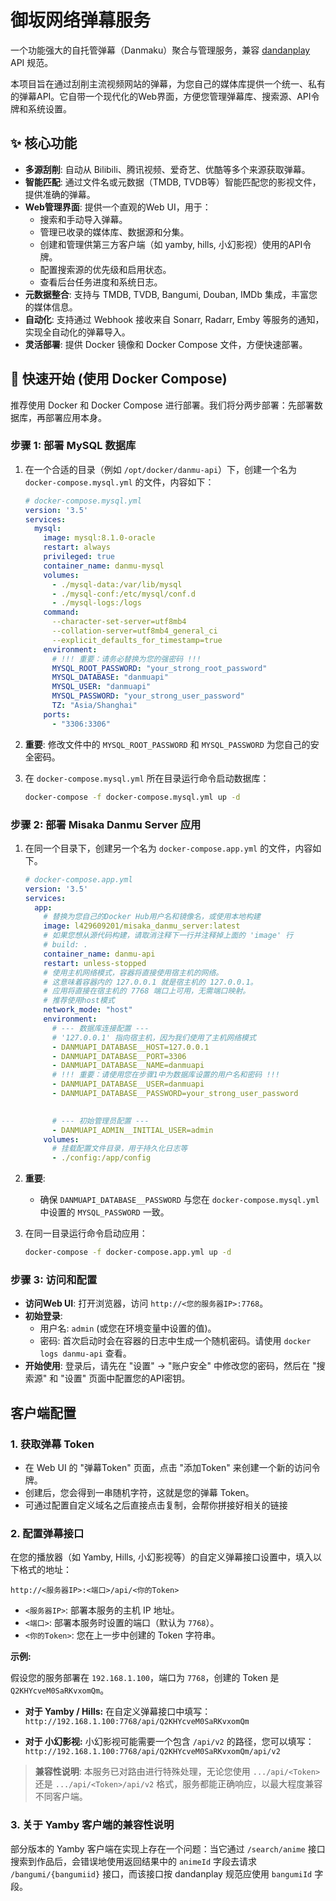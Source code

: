 # 御坂网络弹幕服务
  

一个功能强大的自托管弹幕（Danmaku）聚合与管理服务，兼容 [dandanplay](https://api.dandanplay.net/swagger/index.html) API 规范。

本项目旨在通过刮削主流视频网站的弹幕，为您自己的媒体库提供一个统一、私有的弹幕API。它自带一个现代化的Web界面，方便您管理弹幕库、搜索源、API令牌和系统设置。

## ✨ 核心功能

- **多源刮削**: 自动从 Bilibili、腾讯视频、爱奇艺、优酷等多个来源获取弹幕。
- **智能匹配**: 通过文件名或元数据（TMDB, TVDB等）智能匹配您的影视文件，提供准确的弹幕。
- **Web管理界面**: 提供一个直观的Web UI，用于：
  - 搜索和手动导入弹幕。
  - 管理已收录的媒体库、数据源和分集。
  - 创建和管理供第三方客户端（如 yamby, hills, 小幻影视）使用的API令牌。
  - 配置搜索源的优先级和启用状态。
  - 查看后台任务进度和系统日志。
- **元数据整合**: 支持与 TMDB, TVDB, Bangumi, Douban, IMDb 集成，丰富您的媒体信息。
- **自动化**: 支持通过 Webhook 接收来自 Sonarr, Radarr, Emby 等服务的通知，实现全自动化的弹幕导入。
- **灵活部署**: 提供 Docker 镜像和 Docker Compose 文件，方便快速部署。

## 🚀 快速开始 (使用 Docker Compose)

推荐使用 Docker 和 Docker Compose 进行部署。我们将分两步部署：先部署数据库，再部署应用本身。

### 步骤 1: 部署 MySQL 数据库

1.  在一个合适的目录（例如 `/opt/docker/danmu-api`）下，创建一个名为 `docker-compose.mysql.yml` 的文件，内容如下：

    ```yaml
    # docker-compose.mysql.yml
    version: '3.5'
    services:
      mysql:
        image: mysql:8.1.0-oracle
        restart: always
        privileged: true
        container_name: danmu-mysql
        volumes:
          - ./mysql-data:/var/lib/mysql
          - ./mysql-conf:/etc/mysql/conf.d
          - ./mysql-logs:/logs
        command:
          --character-set-server=utf8mb4
          --collation-server=utf8mb4_general_ci
          --explicit_defaults_for_timestamp=true
        environment:
          # !!! 重要：请务必替换为您的强密码 !!!
          MYSQL_ROOT_PASSWORD: "your_strong_root_password"
          MYSQL_DATABASE: "danmuapi"
          MYSQL_USER: "danmuapi"
          MYSQL_PASSWORD: "your_strong_user_password"
          TZ: "Asia/Shanghai"
        ports:
          - "3306:3306"
    ```

2.  **重要**: 修改文件中的 `MYSQL_ROOT_PASSWORD` 和 `MYSQL_PASSWORD` 为您自己的安全密码。

3.  在 `docker-compose.mysql.yml` 所在目录运行命令启动数据库：
    ```bash
    docker-compose -f docker-compose.mysql.yml up -d
    ```

### 步骤 2: 部署 Misaka Danmu Server 应用

1.  在同一个目录下，创建另一个名为 `docker-compose.app.yml` 的文件，内容如下。

    ```yaml
    # docker-compose.app.yml
    version: '3.5'
    services:
      app:
        # 替换为您自己的Docker Hub用户名和镜像名，或使用本地构建
        image: l429609201/misaka_danmu_server:latest
        # 如果您想从源代码构建，请取消注释下一行并注释掉上面的 'image' 行
        # build: .
        container_name: danmu-api
        restart: unless-stopped
        # 使用主机网络模式，容器将直接使用宿主机的网络。
        # 这意味着容器内的 127.0.0.1 就是宿主机的 127.0.0.1。
        # 应用将直接在宿主机的 7768 端口上可用，无需端口映射。
        # 推荐使用host模式
        network_mode: "host"
        environment:
          # --- 数据库连接配置 ---
          # '127.0.0.1' 指向宿主机，因为我们使用了主机网络模式
          - DANMUAPI_DATABASE__HOST=127.0.0.1
          - DANMUAPI_DATABASE__PORT=3306
          - DANMUAPI_DATABASE__NAME=danmuapi
          # !!! 重要：请使用您在步骤1中为数据库设置的用户名和密码 !!!
          - DANMUAPI_DATABASE__USER=danmuapi
          - DANMUAPI_DATABASE__PASSWORD=your_strong_user_password
    
          
          # --- 初始管理员配置 ---
          - DANMUAPI_ADMIN__INITIAL_USER=admin
        volumes:
          # 挂载配置文件目录，用于持久化日志等
          - ./config:/app/config
    ```

2.  **重要**:
    -   确保 `DANMUAPI_DATABASE__PASSWORD` 与您在 `docker-compose.mysql.yml` 中设置的 `MYSQL_PASSWORD` 一致。


3.  在同一目录运行命令启动应用：
    ```bash
    docker-compose -f docker-compose.app.yml up -d
    ```

### 步骤 3: 访问和配置

- **访问Web UI**: 打开浏览器，访问 `http://<您的服务器IP>:7768`。
- **初始登录**:
  - 用户名: `admin` (或您在环境变量中设置的值)。
  - 密码: 首次启动时会在容器的日志中生成一个随机密码。请使用 `docker logs danmu-api` 查看。
- **开始使用**: 登录后，请先在 "设置" -> "账户安全" 中修改您的密码，然后在 "搜索源" 和 "设置" 页面中配置您的API密钥。

## 客户端配置

### 1. 获取弹幕 Token

- 在 Web UI 的 "弹幕Token" 页面，点击 "添加Token" 来创建一个新的访问令牌。
- 创建后，您会得到一串随机字符，这就是您的弹幕 Token。
- 可通过配置自定义域名之后直接点击复制，会帮你拼接好相关的链接

### 2. 配置弹幕接口

在您的播放器（如 Yamby, Hills, 小幻影视等）的自定义弹幕接口设置中，填入以下格式的地址：

`http://<服务器IP>:<端口>/api/<你的Token>`

-   `<服务器IP>`: 部署本服务的主机 IP 地址。
-   `<端口>`: 部署本服务时设置的端口（默认为 `7768`）。
-   `<你的Token>`: 您在上一步中创建的 Token 字符串。

**示例:**

假设您的服务部署在 `192.168.1.100`，端口为 `7768`，创建的 Token 是 `Q2KHYcveM0SaRKvxomQm`。

-   **对于 Yamby / Hills:**
    在自定义弹幕接口中填写：
    `http://192.168.1.100:7768/api/Q2KHYcveM0SaRKvxomQm`

-   **对于 小幻影视:**
    小幻影视可能需要一个包含 `/api/v2` 的路径，您可以填写：
    `http://192.168.1.100:7768/api/Q2KHYcveM0SaRKvxomQm/api/v2`

> **兼容性说明**: 本服务已对路由进行特殊处理，无论您使用 `.../api/<Token>` 还是 `.../api/<Token>/api/v2` 格式，服务都能正确响应，以最大程度兼容不同客户端。

### 3. 关于 Yamby 客户端的兼容性说明

部分版本的 Yamby 客户端在实现上存在一个问题：当它通过 `/search/anime` 接口搜索到作品后，会错误地使用返回结果中的 `animeId` 字段去请求 `/bangumi/{bangumiid}` 接口，而该接口按 dandanplay 规范应使用 `bangumiId` 字段。
